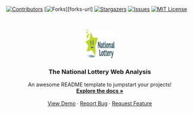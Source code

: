 [![Contributors][contributors-shield]][contributors-url]
[![Forks][forks-shield]][forks-url]
[![Stargazers][stars-shield]][stars-url]
[![Issues][issues-shield]][issues-url]
[![MIT License][license-shield]][license-url]

<!-- PROJECT LOGO -->
<br />
<p align="center">
  <a href="https://www.lottery.ie/header-footer/_jcr_content/root/header/megamenu/logo.coreimg.png/1618127039813/megamenu-logo.png">
    <img src="images/logo.png" alt="Logo" width="80" height="80">
  </a>

  <h3 align="center">The National Lottery Web Analysis</h3>

  <p align="center">
    An awesome README template to jumpstart your projects!
    <br />
    <a href="https://github.com/othneildrew/Best-README-Template"><strong>Explore the docs »</strong></a>
    <br />
    <br />
    <a href="https://github.com/othneildrew/Best-README-Template">View Demo</a>
    ·
    <a href="https://github.com/othneildrew/Best-README-Template/issues">Report Bug</a>
    ·
    <a href="https://github.com/othneildrew/Best-README-Template/issues">Request Feature</a>
  </p>
</p>


<!-- MARKDOWN LINKS & IMAGES -->

[contributors-shield]: https://img.shields.io/github/contributors/Zaradin/Euromillions_Irish_Lotto_Web_Analysis.svg?style=for-the-badge
[contributors-url]: https://github.com/Zaradin/Euromillions_Irish_Lotto_Web_Analysis/graphs/contributors
[forks-shield]: https://img.shields.io/github/forks/Zaradin/Euromillions_Irish_Lotto_Web_Analysis.svg?style=for-the-badge
[stars-shield]: https://img.shields.io/github/stars/Zaradin/Euromillions_Irish_Lotto_Web_Analysis.svg?style=for-the-badge
[stars-url]: https://github.com/Zaradin/Euromillions_Irish_Lotto_Web_Analysis/stargazers
[issues-shield]: https://img.shields.io/github/issues/Zaradin/Euromillions_Irish_Lotto_Web_Analysis.svg?style=for-the-badge
[issues-url]: https://github.com/Zaradin/Euromillions_Irish_Lotto_Web_Analysis/issues
[license-shield]: https://img.shields.io/github/license/Zaradin/Euromillions_Irish_Lotto_Web_Analysis.svg?style=for-the-badge
[license-url]: https://github.com/Zaradin/Euromillions_Irish_Lotto_Web_Analysis/blob/master/LICENSE.txt

[product-screenshot]: images/screenshot.png